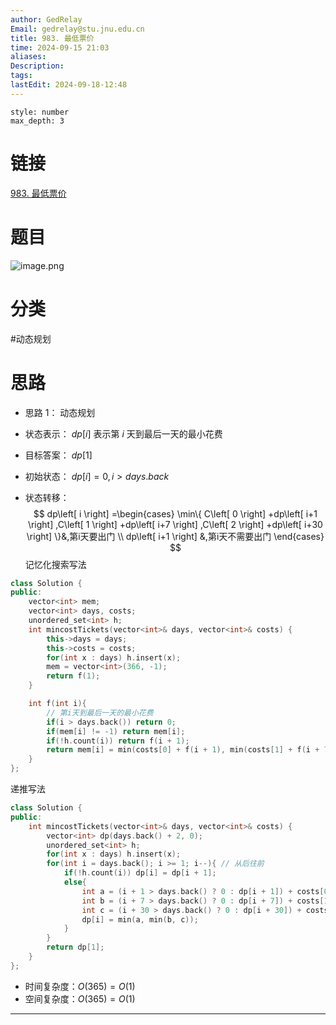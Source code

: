 ```yaml
---
author: GedRelay
Email: gedrelay@stu.jnu.edu.cn
title: 983. 最低票价
time: 2024-09-15 21:03
aliases: 
Description: 
tags: 
lastEdit: 2024-09-18-12:48
---
```


```toc
style: number
max_depth: 3
```

# 链接
[983. 最低票价](https://leetcode.cn/problems/minimum-cost-for-tickets/) 

# 题目
![image.png](https://ged-pic-bed.oss-cn-guangzhou.aliyuncs.com/img/202409152103733.png)


# 分类
#动态规划 

# 思路
- 思路 1：
动态规划
- 状态表示：
${dp\left[ i \right]  }$ 表示第 ${i }$ 天到最后一天的最小花费

- 目标答案：
${dp\left[ 1 \right]  }$ 

- 初始状态：
${dp\left[ i \right] =0,i>days.back }$ 

- 状态转移：
$$
dp\left[ i \right] =\begin{cases} \min\{ C\left[ 0 \right] +dp\left[ i+1 \right] ,C\left[ 1 \right] +dp\left[ i+7 \right] ,C\left[ 2 \right] +dp\left[ i+30 \right]  \}&,第i天要出门 \\ dp\left[ i+1 \right] &,第i天不需要出门 \end{cases}  
$$ 
记忆化搜索写法
```cpp
class Solution {
public:
    vector<int> mem;
    vector<int> days, costs;
    unordered_set<int> h;
    int mincostTickets(vector<int>& days, vector<int>& costs) {
        this->days = days;
        this->costs = costs;
        for(int x : days) h.insert(x);
        mem = vector<int>(366, -1);
        return f(1);
    }

    int f(int i){
        // 第i天到最后一天的最小花费
        if(i > days.back()) return 0;
        if(mem[i] != -1) return mem[i];
        if(!h.count(i)) return f(i + 1);
        return mem[i] = min(costs[0] + f(i + 1), min(costs[1] + f(i + 7), costs[2] + f(i + 30)));
    }
};
```

递推写法
```cpp
class Solution {
public:
    int mincostTickets(vector<int>& days, vector<int>& costs) {
        vector<int> dp(days.back() + 2, 0);
        unordered_set<int> h;
        for(int x : days) h.insert(x);
        for(int i = days.back(); i >= 1; i--){ // 从后往前
            if(!h.count(i)) dp[i] = dp[i + 1];
            else{
                int a = (i + 1 > days.back() ? 0 : dp[i + 1]) + costs[0];
                int b = (i + 7 > days.back() ? 0 : dp[i + 7]) + costs[1];
                int c = (i + 30 > days.back() ? 0 : dp[i + 30]) + costs[2];
                dp[i] = min(a, min(b, c));
            }
        }
        return dp[1];
    }
};
```


- 时间复杂度：${O\left( 365 \right) =O\left( 1 \right)  }$ 
- 空间复杂度：${O\left( 365 \right) =O\left( 1 \right)  }$ 


---

